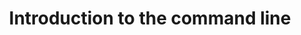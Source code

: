 ---
layout: slideshow
title: Introduction to the command line
slides:   



  - content: |
      # What is the command line?

      * A bridge to your computer - talk to the operating system
      * A GUI without the graphics
      ![alt text](https://i.ytimg.com/vi/3iATEcmhB8w/maxresdefault.jpg)

  - content: |
      # Why learn the command line ?
      * Not outdated relic from the past
      * Powerful and succinct
      * Develop computation skills and problem solving
      * Sometimes in might be your only choice
          
  - content: |
      ## Through this course you will become good friends 
      * Will be used in (probly) all the modules
      * It will become second nature (eventually)
      * Don't panic (and use google)

  - class: left-aligned
    background-image: images/socialize.svg
    background-size: 30%
    background-position: 70%
    content: |

      ## Hi There!

      ### Have you ever lost data?

      ### How did it happen?

      ### Did you fix it?

    cc:
      - title: socialize
        licence: CC-BY
        author: Konrad Michalik
        author-url: https://thenounproject.com/konradmichalik/
        source: Noun Project
        source-url: https://thenounproject.com/konradmichalik/uploads/?i=62507


---
